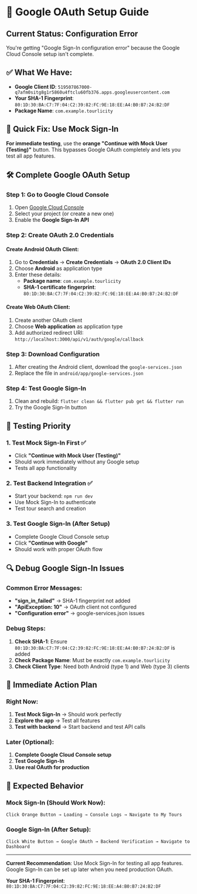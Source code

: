 # 🔐 Google OAuth Setup Guide

## Current Status: Configuration Error

You're getting "Google Sign-In configuration error" because the Google Cloud Console setup isn't complete.

## ✅ What We Have:
- **Google Client ID**: `519507867000-q7afm0sitg8g1r5860u4ftclu60fb376.apps.googleusercontent.com`
- **Your SHA-1 Fingerprint**: `80:1D:30:BA:C7:7F:04:C2:39:82:FC:9E:18:EE:A4:B0:B7:24:B2:DF`
- **Package Name**: `com.example.tourlicity`

## 🚀 Quick Fix: Use Mock Sign-In

**For immediate testing**, use the **orange "Continue with Mock User (Testing)"** button. This bypasses Google OAuth completely and lets you test all app features.

## 🛠️ Complete Google OAuth Setup

### Step 1: Go to Google Cloud Console
1. Open [Google Cloud Console](https://console.cloud.google.com/)
2. Select your project (or create a new one)
3. Enable the **Google Sign-In API**

### Step 2: Create OAuth 2.0 Credentials

#### Create Android OAuth Client:
1. Go to **Credentials** → **Create Credentials** → **OAuth 2.0 Client IDs**
2. Choose **Android** as application type
3. Enter these details:
   - **Package name**: `com.example.tourlicity`
   - **SHA-1 certificate fingerprint**: `80:1D:30:BA:C7:7F:04:C2:39:82:FC:9E:18:EE:A4:B0:B7:24:B2:DF`

#### Create Web OAuth Client:
1. Create another OAuth client
2. Choose **Web application** as application type
3. Add authorized redirect URI: `http://localhost:3000/api/v1/auth/google/callback`

### Step 3: Download Configuration
1. After creating the Android client, download the `google-services.json`
2. Replace the file in `android/app/google-services.json`

### Step 4: Test Google Sign-In
1. Clean and rebuild: `flutter clean && flutter pub get && flutter run`
2. Try the Google Sign-In button

## 🧪 Testing Priority

### 1. Test Mock Sign-In First ✅
- Click **"Continue with Mock User (Testing)"**
- Should work immediately without any Google setup
- Tests all app functionality

### 2. Test Backend Integration ✅
- Start your backend: `npm run dev`
- Use Mock Sign-In to authenticate
- Test tour search and creation

### 3. Test Google Sign-In (After Setup)
- Complete Google Cloud Console setup
- Click **"Continue with Google"**
- Should work with proper OAuth flow

## 🔍 Debug Google Sign-In Issues

### Common Error Messages:
- **"sign_in_failed"** → SHA-1 fingerprint not added
- **"ApiException: 10"** → OAuth client not configured
- **"Configuration error"** → google-services.json issues

### Debug Steps:
1. **Check SHA-1**: Ensure `80:1D:30:BA:C7:7F:04:C2:39:82:FC:9E:18:EE:A4:B0:B7:24:B2:DF` is added
2. **Check Package Name**: Must be exactly `com.example.tourlicity`
3. **Check Client Type**: Need both Android (type 1) and Web (type 3) clients

## 🎯 Immediate Action Plan

### Right Now:
1. **Test Mock Sign-In** → Should work perfectly
2. **Explore the app** → Test all features
3. **Test with backend** → Start backend and test API calls

### Later (Optional):
1. **Complete Google Cloud Console setup**
2. **Test Google Sign-In**
3. **Use real OAuth for production**

## 📱 Expected Behavior

### Mock Sign-In (Should Work Now):
```
Click Orange Button → Loading → Console Logs → Navigate to My Tours
```

### Google Sign-In (After Setup):
```
Click White Button → Google OAuth → Backend Verification → Navigate to Dashboard
```

---

**Current Recommendation**: Use Mock Sign-In for testing all app features. Google Sign-In can be set up later when you need production OAuth.

**Your SHA-1 Fingerprint**: `80:1D:30:BA:C7:7F:04:C2:39:82:FC:9E:18:EE:A4:B0:B7:24:B2:DF`